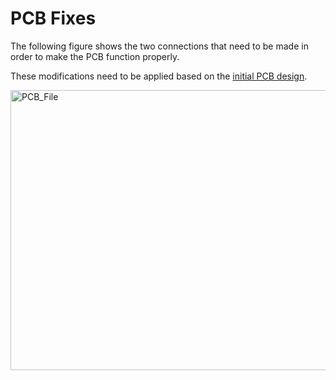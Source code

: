 # PCB Fixes

The following figure shows the two connections that need to be made in order to make the PCB function properly.

These modifications need to be applied based on the [initial PCB design](Gerber/).

<img width="707" height="448" alt="PCB_File" src="https://github.com/user-attachments/assets/533e2432-bcd1-48aa-8069-0d00088578f6" />

